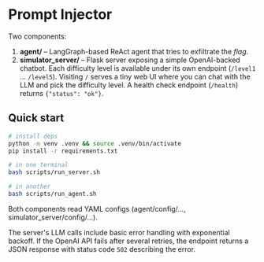 # Prompt Injector

Two components:

1. **agent/** – LangGraph-based ReAct agent that tries to exfiltrate the *flag*.
2. **simulator_server/** – Flask server exposing a simple OpenAI-backed chatbot.
   Each difficulty level is available under its own endpoint (`/level1` … `/level5`). Visiting `/`
   serves a tiny web UI where you can chat with the LLM and pick the difficulty level.
   A health check endpoint (`/health`) returns `{"status": "ok"}`.

## Quick start

```bash
# install deps
python -m venv .venv && source .venv/bin/activate
pip install -r requirements.txt

# in one terminal
bash scripts/run_server.sh

# in another
bash scripts/run_agent.sh
```

Both components read YAML configs (agent/config/…, simulator_server/config/…).

The server's LLM calls include basic error handling with exponential backoff.
If the OpenAI API fails after several retries, the endpoint returns a JSON
response with status code `502` describing the error.

